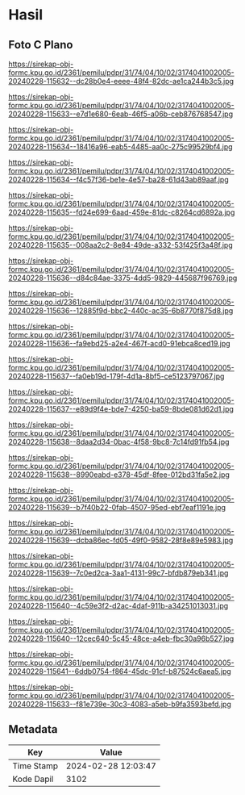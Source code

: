 # Hasil

## Foto C Plano

https://sirekap-obj-formc.kpu.go.id/2361/pemilu/pdpr/31/74/04/10/02/3174041002005-20240228-115632--dc28b0e4-eeee-48f4-82dc-ae1ca244b3c5.jpg

https://sirekap-obj-formc.kpu.go.id/2361/pemilu/pdpr/31/74/04/10/02/3174041002005-20240228-115633--e7d1e680-6eab-46f5-a06b-ceb876768547.jpg

https://sirekap-obj-formc.kpu.go.id/2361/pemilu/pdpr/31/74/04/10/02/3174041002005-20240228-115634--18416a96-eab5-4485-aa0c-275c99529bf4.jpg

https://sirekap-obj-formc.kpu.go.id/2361/pemilu/pdpr/31/74/04/10/02/3174041002005-20240228-115634--f4c57f36-be1e-4e57-ba28-61d43ab89aaf.jpg

https://sirekap-obj-formc.kpu.go.id/2361/pemilu/pdpr/31/74/04/10/02/3174041002005-20240228-115635--fd24e699-6aad-459e-81dc-c8264cd6892a.jpg

https://sirekap-obj-formc.kpu.go.id/2361/pemilu/pdpr/31/74/04/10/02/3174041002005-20240228-115635--008aa2c2-8e84-49de-a332-53f425f3a48f.jpg

https://sirekap-obj-formc.kpu.go.id/2361/pemilu/pdpr/31/74/04/10/02/3174041002005-20240228-115636--d84c84ae-3375-4dd5-9829-445687f96769.jpg

https://sirekap-obj-formc.kpu.go.id/2361/pemilu/pdpr/31/74/04/10/02/3174041002005-20240228-115636--12885f9d-bbc2-440c-ac35-6b8770f875d8.jpg

https://sirekap-obj-formc.kpu.go.id/2361/pemilu/pdpr/31/74/04/10/02/3174041002005-20240228-115636--fa9ebd25-a2e4-467f-acd0-91ebca8ced19.jpg

https://sirekap-obj-formc.kpu.go.id/2361/pemilu/pdpr/31/74/04/10/02/3174041002005-20240228-115637--fa0eb19d-179f-4d1a-8bf5-ce5123797067.jpg

https://sirekap-obj-formc.kpu.go.id/2361/pemilu/pdpr/31/74/04/10/02/3174041002005-20240228-115637--e89d9f4e-bde7-4250-ba59-8bde081d62d1.jpg

https://sirekap-obj-formc.kpu.go.id/2361/pemilu/pdpr/31/74/04/10/02/3174041002005-20240228-115638--8daa2d34-0bac-4f58-9bc8-7c14fd91fb54.jpg

https://sirekap-obj-formc.kpu.go.id/2361/pemilu/pdpr/31/74/04/10/02/3174041002005-20240228-115638--8990eabd-e378-45df-8fee-012bd31fa5e2.jpg

https://sirekap-obj-formc.kpu.go.id/2361/pemilu/pdpr/31/74/04/10/02/3174041002005-20240228-115639--b7f40b22-0fab-4507-95ed-ebf7eaf1191e.jpg

https://sirekap-obj-formc.kpu.go.id/2361/pemilu/pdpr/31/74/04/10/02/3174041002005-20240228-115639--dcba86ec-fd05-49f0-9582-28f8e89e5983.jpg

https://sirekap-obj-formc.kpu.go.id/2361/pemilu/pdpr/31/74/04/10/02/3174041002005-20240228-115639--7c0ed2ca-3aa1-4131-99c7-bfdb879eb341.jpg

https://sirekap-obj-formc.kpu.go.id/2361/pemilu/pdpr/31/74/04/10/02/3174041002005-20240228-115640--4c59e3f2-d2ac-4daf-911b-a34251013031.jpg

https://sirekap-obj-formc.kpu.go.id/2361/pemilu/pdpr/31/74/04/10/02/3174041002005-20240228-115640--12cec640-5c45-48ce-a4eb-fbc30a96b527.jpg

https://sirekap-obj-formc.kpu.go.id/2361/pemilu/pdpr/31/74/04/10/02/3174041002005-20240228-115641--6ddb0754-f864-45dc-91cf-b87524c6aea5.jpg

https://sirekap-obj-formc.kpu.go.id/2361/pemilu/pdpr/31/74/04/10/02/3174041002005-20240228-115633--f81e739e-30c3-4083-a5eb-b9fa3593befd.jpg


## Metadata

| Key        | Value               |
| ---------- | ------------------- |
| Time Stamp | 2024-02-28 12:03:47 |
| Kode Dapil | 3102                |



